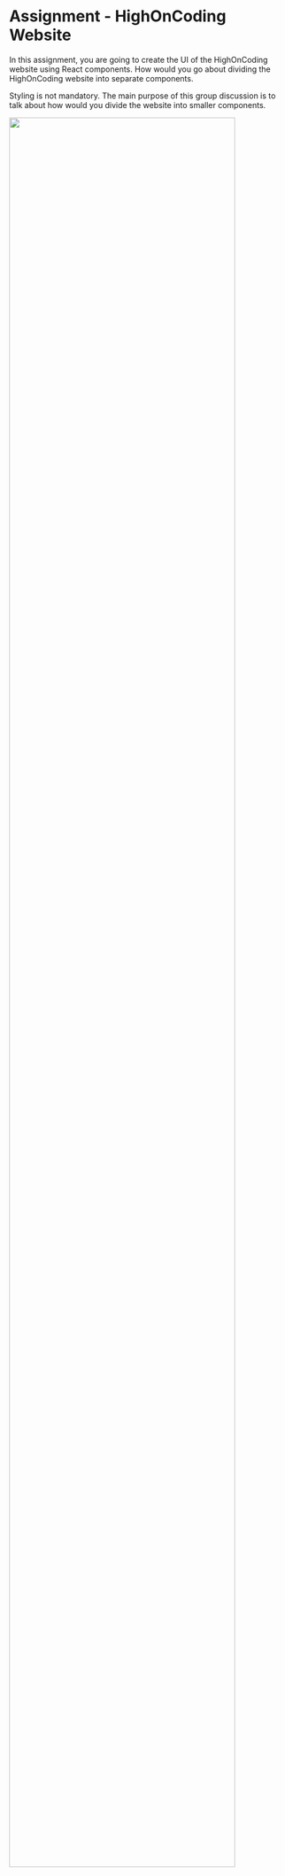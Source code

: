 <h1>Assignment - HighOnCoding Website</h1>
In this assignment, you are going to create the UI of the HighOnCoding website using React components. How would you go about dividing the HighOnCoding website into separate components.

Styling is not mandatory. The main purpose of this group discussion is to talk about how would you divide the website into smaller components.

<img src="https://user-images.githubusercontent.com/70708675/114449921-5b612600-9ba3-11eb-8956-0867e40d8154.png" width="90%"></img> 
